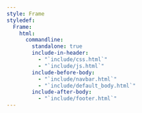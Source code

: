 ```yaml
---
style: Frame
styledef:
  Frame:
    html:
      commandline:
        standalone: true
        include-in-header:
          - "`include/css.html`"
          - "`include/js.html`"
        include-before-body:
          - "`include/navbar.html`"
          - "`include/default_body.html`"
        include-after-body:
          - "`include/footer.html`"
---
```

